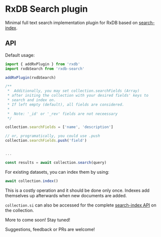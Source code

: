 # RxDB Search plugin

Minimal full text search implementation plugin for RxDB based on [search-index](https://github.com/fergiemcdowall/search-index).

## API

Default usage:

```js
import { addRxPlugin } from 'rxdb'
import rxdbSearch from 'rxdb-search'

addRxPlugin(rxdbSearch)

/**
 *  Additionally, you may set collection.searchFields (Array)
 * after initing the collection with your desired fields' keys to
 * search and index on.
 * If left empty (default), all fields are considered.
 *
 *  Note: '_id' or '_rev' fields are not neceessary
 */

collection.searchFields = ['name', 'description']

// or, programatically, you could use .push
collection.searchFields.push('field')


...

const results = await collection.search(query)
```

For existing datasets, you can index them by using:

```js
await collection.index()
```

This is a costly operation and it should be done only once. Indexes add themselves up afterwards when new documents are added.

`collection.si` can also be accessed for the complete [search-index API](https://github.com/fergiemcdowall/search-index/tree/master/docs) on the collection.

More to come soon! Stay tuned!

Suggestions, feedback or PRs are welcome!
